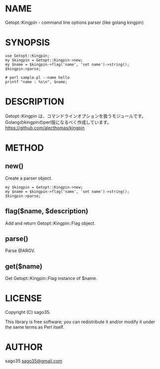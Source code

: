 # NAME

Getopt::Kingpin - command line options parser (like golang kingpin)

# SYNOPSIS

    use Getopt::Kingpin;
    my $kingpin = Getopt::Kingpin->new;
    my $name = $kingpin->flag('name', 'set name')->string();
    $kingpin->parse;

    # perl sample.pl --name hello
    printf "name : %s\n", $name;

# DESCRIPTION

Getopt::Kingpin は、コマンドラインオプションを扱うモジュールです。
Golangのkingpinのperl版になるべく作成しています。
https://github.com/alecthomas/kingpin

# METHOD

## new()

Create a parser object.

    my $kingpin = Getopt::Kingpin->new;
    my $name = $kingpin->flag('name', 'set name')->string();
    $kingpin->parse;

## flag($name, $description)

Add and return Getopt::Kingpin::Flag object.

## parse()

Parse @ARGV.

## get($name)

Get Getopt::Kingpin::Flag instance of $name.

# LICENSE

Copyright (C) sago35.

This library is free software; you can redistribute it and/or modify
it under the same terms as Perl itself.

# AUTHOR

sago35 <sago35@gmail.com>

